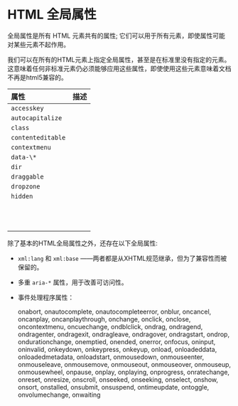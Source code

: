 # HTML 全局属性

全局属性是所有 HTML 元素共有的属性; 它们可以用于所有元素，即使属性可能对某些元素不起作用。

我们可以在所有的HTML元素上指定全局属性，甚至是在标准里没有指定的元素。这意味着任何非标准元素仍必须能够应用这些属性，即使使用这些元素意味着文档不再是html5兼容的。

| 属性 | 描述 |
| :--- | :--- |
| `accesskey` |  |
| `autocapitalize` |  |
| `class` |  |
| `contenteditable`|  |
| `contextmenu` |  |
| `data-\*` |  |
| `dir` |  |
| `draggable` |  |
| `dropzone` |  |
| `hidden` |  |
|  |  |
|  |  |
|  |  |
|  |  |
|  |  |
|  |  |
|  |  |
|  |  |
|  |  |
|  |  |
|  |  |

除了基本的HTML全局属性之外，还存在以下全局属性:

* `xml:lang` 和 `xml:base` ——两者都是从XHTML规范继承，但为了兼容性而被保留的。
* 多重 `aria-*` 属性，用于改善可访问性。
* 事件处理程序属性：

  onabort, onautocomplete, onautocompleteerror, onblur, oncancel, oncanplay, oncanplaythrough, onchange, onclick, onclose, oncontextmenu, oncuechange, ondblclick, ondrag, ondragend, ondragenter, ondragexit, ondragleave, ondragover, ondragstart, ondrop, ondurationchange, onemptied, onended, onerror, onfocus, oninput, oninvalid, onkeydown, onkeypress, onkeyup, onload, onloadeddata, onloadedmetadata, onloadstart, onmousedown, onmouseenter, onmouseleave, onmousemove, onmouseout, onmouseover, onmouseup, onmousewheel, onpause, onplay, onplaying, onprogress, onratechange, onreset, onresize, onscroll, onseeked, onseeking, onselect, onshow, onsort, onstalled, onsubmit, onsuspend, ontimeupdate, ontoggle, onvolumechange, onwaiting




